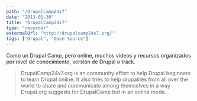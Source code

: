 ```yaml
---
path: "/drupalcamp24x7"
date: "2013-01-30"
title: "DrupalCamp24x7"
type: "recordar"
externalUrl: "http://drupalcamp24x7.org/"
tags: ["Drupal", "Open Source"]
---
```


Como un Drupal Camp, pero online, muchos videos y recursos organizados por nivel de conocimiento, versión de Drupal o track.

> DrupalCamp24x7.org is an community effort to help Drupal beginners to learn Drupal online. It also tries to help drupalites from all over the world to share and communicate among themselves in a way Drupal.org suggests for DrupalCamp but in an online mode.
